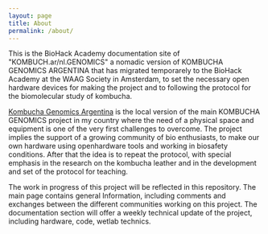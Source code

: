 ```yaml
---
layout: page
title: About
permalink: /about/
---
```


This is the BioHack Academy documentation site of "KOMBUCH.ar/nl.GENOMICS" a nomadic version of KOMBUCHA GENOMICS ARGENTINA that has migrated temporarely to the BioHack Academy at the WAAG Society in Amsterdam, to set the necessary open hardware devices for making the project and to following the protocol for the biomolecular study of kombucha.

[Kombucha Genomics Argentina](http://github.com/barryclark/jekyll-now/) is the local version of the main KOMBUCHA GENOMICS project in my country where the need of a physical space and equipment is one of the very first challenges to overcome. The project implies the support of a growing community of bio enthusiasts, to make our own hardware using openhardware tools and working in biosafety conditions. After that the idea is to repeat the protocol, with special emphasis in the research on the kombucha leather and in the development and set of the protocol for teaching.

The work in progress of this project will be reflected in this repository. The main page contains general Information, including comments and exchanges between the different communities working on this project. The documentation section will offer a weekly technical update of the project, including hardware, code, wetlab technics. 

